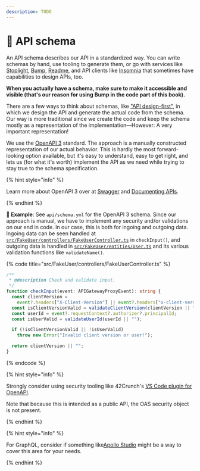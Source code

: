 ```yaml
---
description: TODO
---
```


# 📄 API schema

An API schema describes our API in a standardized way. You can write schemas by hand, use tooling to generate them, or go with services like [Stoplight](https://stoplight.io), [Bump](https://bump.sh), [Readme](https://readme.com), and API clients like [Insomnia](https://insomnia.rest/product/design) that sometimes have capabilities to design APIs, too.

**When you actually have a schema, make sure to make it accessible and visible (that's our reason for using Bump in the code part of this book).**

There are a few ways to think about schemas, like ["API design-first"](https://www.infoq.com/articles/api-mocking-break-dependencies/), in which we design the API and generate the actual code from the schema. Our way is more traditional since we create the code and keep the schema mostly as a representation of the implementation—However: A very important representation!

We use the [OpenAPI 3](https://swagger.io/specification/) standard. The approach is a manually constructed representation of our actual behavior. This is hardly the most forward-looking option available, but it's easy to understand, easy to get right, and lets us (for what it's worth) implement the API as we need while trying to stay true to the schema specification.

{% hint style="info" %}

Learn more about OpenAPI 3 over at [Swagger](https://swagger.io/docs/specification/basic-structure/) and [Documenting APIs](https://idratherbewriting.com/learnapidoc/docapis_introtoapis.html).

{% endhint %}

**🎯 Example**: See `api/schema.yml` for the OpenAPI 3 schema. Since our approach is manual, we have to implement any security and/or validations on our end in code. In our case, this is both for ingoing and outgoing data. Ingoing data can be seen handled at [`src/FakeUser/controllers/FakeUserController.ts`](src/FakeUser/controllers/FakeUserController.ts) in `checkInput()`, and outgoing data is handled in [`src/FakeUser/entities/User.ts`](https://github.com/mikaelvesavuori/better-apis-workshop/blob/main/src/FakeUser/entities/User.ts) and its various validation functions like `validateName()`.

{% code title="src/FakeUser/controllers/FakeUserController.ts" %}

```typescript
/**
 * @description Check and validate input.
 */
function checkInput(event: APIGatewayProxyEvent): string {
  const clientVersion =
    event?.headers["X-Client-Version"] || event?.headers["x-client-version"];
  const isClientVersionValid = validateClientVersion(clientVersion || "");
  const userId = event?.requestContext?.authorizer?.principalId;
  const isUserValid = validateUserId(userId || "");

  if (!isClientVersionValid || !isUserValid)
    throw new Error("Invalid client version or user!");

  return clientVersion || "";
}
```

{% endcode %}

{% hint style="info" %}

Strongly consider using security tooling like 42Crunch's [VS Code plugin for OpenAPI](https://marketplace.visualstudio.com/items?itemName=42Crunch.vscode-openapi).

Note that because this is intended as a public API, the OAS security object is not present.

{% endhint %}

{% hint style="info" %}

For GraphQL, consider if something like[Apollo Studio](https://www.apollographql.com/docs/studio/) might be a way to cover this area for your needs.

{% endhint %}
